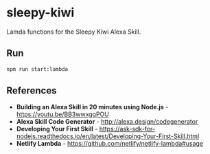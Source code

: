 # sleepy-kiwi

Lamda functions for the Sleepy Kiwi Alexa Skill.

## Run

```sh
npm run start:lambda
```

## References

- **Building an Alexa Skill in 20 minutes using Node.js** - https://youtu.be/BB3wwxgqPOU
- **Alexa Skill Code Generator** - http://alexa.design/codegenerator
- **Developing Your First Skill** - https://ask-sdk-for-nodejs.readthedocs.io/en/latest/Developing-Your-First-Skill.html
- **Netlify Lambda** - https://github.com/netlify/netlify-lambda#usage
